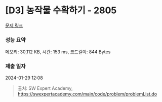 # [D3] 농작물 수확하기 - 2805 

[문제 링크](https://swexpertacademy.com/main/code/problem/problemDetail.do?contestProbId=AV7GLXqKAWYDFAXB) 

### 성능 요약

메모리: 30,112 KB, 시간: 153 ms, 코드길이: 844 Bytes

### 제출 일자

2024-01-29 12:08



> 출처: SW Expert Academy, https://swexpertacademy.com/main/code/problem/problemList.do